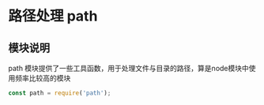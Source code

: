 # 路径处理 path

## 模块说明

path 模块提供了一些工具函数，用于处理文件与目录的路径，算是node模块中使用频率比较高的模块

```javascript
const path = require('path');
```